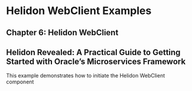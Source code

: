 # Helidon WebClient Examples
## Chapter 6: Helidon WebClient
## Helidon Revealed: A Practical Guide to Getting Started with Oracle’s Microservices Framework

This example demonstrates how to initiate the Helidon WebClient component
